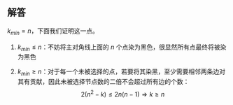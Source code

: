 ## 解答

$k_{min} = n$，下面我们证明这一点。

1. $k_{min}\le n$：不妨将主对角线上面的 $n$ 个点染为黑色，很显然所有点最终将被染为黑色

2. $k_{min}\ge n$：对于每一个未被选择的点，若要将其染黑，至少需要相邻两条边对其有贡献，因此未被选择节点数的二倍不会超过所有边的个数：
   $$
   2(n^2-k)\le 2n(n-1) \Rightarrow k\ge n
   $$


